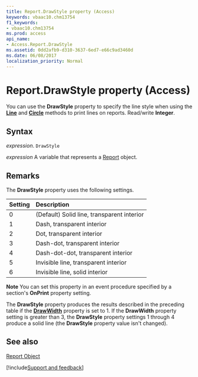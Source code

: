 ```yaml
---
title: Report.DrawStyle property (Access)
keywords: vbaac10.chm13754
f1_keywords:
- vbaac10.chm13754
ms.prod: access
api_name:
- Access.Report.DrawStyle
ms.assetid: 0dd2afb9-d310-3637-6ed7-e66c9ad3460d
ms.date: 06/08/2017
localization_priority: Normal
---
```



# Report.DrawStyle property (Access)

You can use the  **DrawStyle** property to specify the line style when using the **[Line](Access.Report.Line.md)** and **[Circle](Access.Report.Circle.md)** methods to print lines on reports. Read/write **Integer**.


## Syntax

_expression_. `DrawStyle`

_expression_ A variable that represents a [Report](Access.Report.md) object.


## Remarks

The  **DrawStyle** property uses the following settings.



|Setting|Description|
|:-----|:-----|
|0|(Default) Solid line, transparent interior|
|1|Dash, transparent interior|
|2|Dot, transparent interior|
|3|Dash-dot, transparent interior|
|4|Dash-dot-dot, transparent interior|
|5|Invisible line, transparent interior|
|6|Invisible line, solid interior|

 **Note**  You can set this property in an event procedure specified by a section's **OnPrint** property setting.

The  **DrawStyle** property produces the results described in the preceding table if the **[DrawWidth](Access.Report.DrawWidth.md)** property is set to 1. If the **DrawWidth** property setting is greater than 3, the **DrawStyle** property settings 1 through 4 produce a solid line (the **DrawStyle** property value isn't changed).


## See also


[Report Object](Access.Report.md)

[!include[Support and feedback](~/includes/feedback-boilerplate.md)]